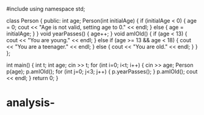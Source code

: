 #include <iostream>
using namespace std;

class Person {
    public:
        int age;
        Person(int initialAge) {
            if (initialAge < 0) {
                age = 0;
                cout << "Age is not valid, setting age to 0." << endl;
            } else {
                age = initialAge;
            }
        }
        void yearPasses() {
            age++;
        }
        void amIOld() {
            if (age < 13) {
                cout << "You are young." << endl;
            } else if (age >= 13 && age < 18) {
                cout << "You are a teenager." << endl;
            } else {
                cout << "You are old." << endl;
            }
        }
};

int main() {
    int t;
    int age;
    cin >> t;
    for (int i=0; i<t; i++) {
        cin >> age;
        Person p(age);
        p.amIOld();
        for (int j=0; j<3; j++) {
            p.yearPasses(); 
        }
        p.amIOld();
        cout << endl;
    }
    return 0;
}
# analysis-
